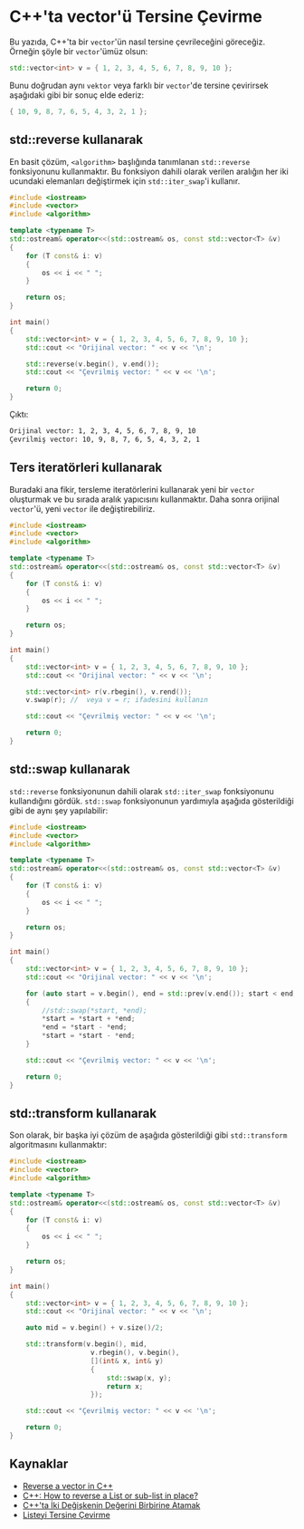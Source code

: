 # C++'ta vector'ü Tersine Çevirme

Bu yazıda, C++'ta bir `vector`'ün nasıl tersine çevrileceğini göreceğiz. Örneğin şöyle bir `vector`'ümüz olsun:

```cpp
std::vector<int> v = { 1, 2, 3, 4, 5, 6, 7, 8, 9, 10 };
```

Bunu doğrudan aynı `vektor` veya farklı bir `vector`'de tersine çevirirsek aşağıdaki gibi bir sonuç elde ederiz:

```cpp
{ 10, 9, 8, 7, 6, 5, 4, 3, 2, 1 };
```

## std::reverse kullanarak

En basit çözüm, `<algorithm>` başlığında tanımlanan `std::reverse` fonksiyonunu kullanmaktır. Bu fonksiyon dahili olarak verilen aralığın her iki ucundaki elemanları değiştirmek için `std::iter_swap`'i kullanır.

```cpp
#include <iostream>
#include <vector>
#include <algorithm>

template <typename T>
std::ostream& operator<<(std::ostream& os, const std::vector<T> &v)
{
    for (T const& i: v)
    {
        os << i << " ";
    }

    return os;
}

int main()
{
    std::vector<int> v = { 1, 2, 3, 4, 5, 6, 7, 8, 9, 10 };
    std::cout << "Orijinal vector: " << v << '\n';

    std::reverse(v.begin(), v.end());
    std::cout << "Çevrilmiş vector: " << v << '\n';

    return 0;
}
```

Çıktı:

```bash
Orijinal vector: 1, 2, 3, 4, 5, 6, 7, 8, 9, 10
Çevrilmiş vector: 10, 9, 8, 7, 6, 5, 4, 3, 2, 1
```

## Ters iteratörleri kullanarak

Buradaki ana fikir, tersleme iteratörlerini kullanarak yeni bir `vector` oluşturmak ve bu sırada aralık yapıcısını kullanmaktır. Daha sonra orijinal `vector`'ü, yeni `vector` ile değiştirebiliriz.

```cpp
#include <iostream>
#include <vector>
#include <algorithm>

template <typename T>
std::ostream& operator<<(std::ostream& os, const std::vector<T> &v)
{
    for (T const& i: v)
    {
        os << i << " ";
    }

    return os;
}

int main()
{
    std::vector<int> v = { 1, 2, 3, 4, 5, 6, 7, 8, 9, 10 };
    std::cout << "Orijinal vector: " << v << '\n';

    std::vector<int> r(v.rbegin(), v.rend());
    v.swap(r); //  veya v = r; ifadesini kullanın

    std::cout << "Çevrilmiş vector: " << v << '\n';

    return 0;
}
```


## std::swap kullanarak

`std::reverse` fonksiyonunun dahili olarak `std::iter_swap` fonksiyonunu kullandığını gördük. `std::swap` fonksiyonunun yardımıyla aşağıda gösterildiği gibi de aynı şey yapılabilir:

```cpp
#include <iostream>
#include <vector>
#include <algorithm>

template <typename T>
std::ostream& operator<<(std::ostream& os, const std::vector<T> &v)
{
    for (T const& i: v)
    {
        os << i << " ";
    }

    return os;
}

int main()
{
    std::vector<int> v = { 1, 2, 3, 4, 5, 6, 7, 8, 9, 10 };
    std::cout << "Orijinal vector: " << v << '\n';

    for (auto start = v.begin(), end = std::prev(v.end()); start < end; ++start, --end)
    {
        //std::swap(*start, *end);
        *start = *start + *end;
        *end = *start - *end;
        *start = *start - *end;
    }

    std::cout << "Çevrilmiş vector: " << v << '\n';

    return 0;
}
```

## std::transform kullanarak

Son olarak, bir başka iyi çözüm de aşağıda gösterildiği gibi `std::transform` algoritmasını kullanmaktır:

```cpp
#include <iostream>
#include <vector>
#include <algorithm>

template <typename T>
std::ostream& operator<<(std::ostream& os, const std::vector<T> &v)
{
    for (T const& i: v)
    {
        os << i << " ";
    }

    return os;
}

int main()
{
    std::vector<int> v = { 1, 2, 3, 4, 5, 6, 7, 8, 9, 10 };
    std::cout << "Orijinal vector: " << v << '\n';

    auto mid = v.begin() + v.size()/2;

    std::transform(v.begin(), mid,
                    v.rbegin(), v.begin(),
                    [](int& x, int& y)
                    {
                        std::swap(x, y);
                        return x;
                    });

    std::cout << "Çevrilmiş vector: " << v << '\n';

    return 0;
}
```


## Kaynaklar

- [Reverse a vector in C++](https://www.techiedelight.com/reverse-vector-cpp/)
- [C++: How to reverse a List or sub-list in place?](https://thispointer.com/c-how-to-reverse-a-list-or-sub-list-in-place/)
- [C++'ta İki Değişkenin Değerini Birbirine Atamak](https://anilozbek.blogspot.com/2015/08/cta-iki-degiskenin-degerini-birbirine.html)
- [Listeyi Tersine Çevirme](https://algoritma-sorulari.blogspot.com/2018/12/listeyi-tersine-cevirme.html)

